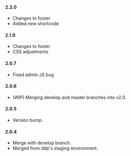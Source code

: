 #### 2.2.0
* Changes to footer
* Added new shortcode

#### 2.1.0
* Changes to footer
* CSS adjustments

#### 2.0.7
* Fixed admin JS bug

#### 2.0.6
* (WIP) Merging develop and master branches into v2.0.

#### 2.0.5
* Version bump.

#### 2.0.4
* Merge with develop branch.
* Merged from ddp's staging environment.
